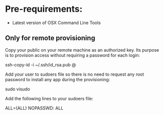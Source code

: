 
# Pre-requirements:

- Latest version of OSX Command Line Tools

## Only for remote provisioning

Copy your public on your remote machine as an authorized key. Its purpose is to provision access without requiring a password for each login:

  ssh-copy-id -i ~/.ssh/id_rsa.pub <USERNAME>@<REMOTE-IP>

Add your user to sudoers file so there is no need to request any root password to install any app during the provisioning:

  sudo visudo

Add the following lines to your sudoers file:

  <USERNAME>  ALL=(ALL) NOPASSWD: ALL
